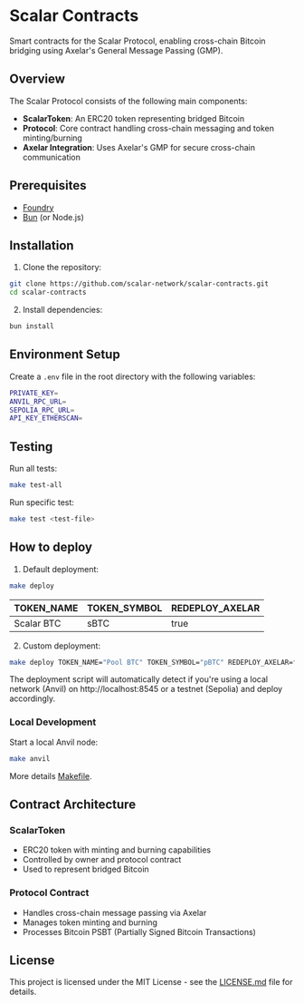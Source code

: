 # Scalar Contracts

Smart contracts for the Scalar Protocol, enabling cross-chain Bitcoin bridging using Axelar's General Message Passing
(GMP).

## Overview

The Scalar Protocol consists of the following main components:

- **ScalarToken**: An ERC20 token representing bridged Bitcoin
- **Protocol**: Core contract handling cross-chain messaging and token minting/burning
- **Axelar Integration**: Uses Axelar's GMP for secure cross-chain communication

## Prerequisites

- [Foundry](https://book.getfoundry.sh/getting-started/installation)
- [Bun](https://bun.sh/) (or Node.js)

## Installation

1. Clone the repository:

```sh
git clone https://github.com/scalar-network/scalar-contracts.git
cd scalar-contracts
```

2. Install dependencies:

```sh
bun install
```

## Environment Setup

Create a `.env` file in the root directory with the following variables:

```sh
PRIVATE_KEY=
ANVIL_RPC_URL=
SEPOLIA_RPC_URL=
API_KEY_ETHERSCAN=
```

## Testing

Run all tests:

```sh
make test-all
```

Run specific test:

```sh
make test <test-file>
```

## How to deploy

1. Default deployment:

```sh
make deploy
```

| TOKEN_NAME | TOKEN_SYMBOL | REDEPLOY_AXELAR |
| ---------- | ------------ | --------------- |
| Scalar BTC | sBTC         | true            |

2. Custom deployment:

```sh
make deploy TOKEN_NAME="Pool BTC" TOKEN_SYMBOL="pBTC" REDEPLOY_AXELAR=false
```

The deployment script will automatically detect if you're using a local network (Anvil) on http://localhost:8545 or a
testnet (Sepolia) and deploy accordingly.

### Local Development

Start a local Anvil node:

```sh
make anvil
```

More details [Makefile](Makefile).

## Contract Architecture

### ScalarToken

- ERC20 token with minting and burning capabilities
- Controlled by owner and protocol contract
- Used to represent bridged Bitcoin

### Protocol Contract

- Handles cross-chain message passing via Axelar
- Manages token minting and burning
- Processes Bitcoin PSBT (Partially Signed Bitcoin Transactions)

## License

This project is licensed under the MIT License - see the [LICENSE.md](LICENSE.md) file for details.
